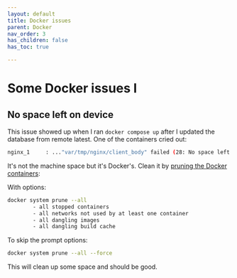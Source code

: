 ```yaml
---
layout: default
title: Docker issues
parent: Docker
nav_order: 3
has_children: false
has_toc: true

---
```


# Some Docker issues I 


## No space left on device
This issue showed up when I ran `docker compose up` after I updated the database from remote latest. One of the containers cried out:
```bash
nginx_1		: ..."var/tmp/nginx/client_body" failed (28: No space left on device)

```

It's not the machine space but it's Docker's. Clean it by [pruning the Docker containers](https://forums.docker.com/t/docker-no-space-left-on-device/69205/3):

With options:

```bash
docker system prune --all
        - all stopped containers
        - all networks not used by at least one container
        - all dangling images
        - all dangling build cache

```
To skip the prompt options:
```bash
docker system prune --all --force
```

This will clean up some space and should be good.